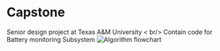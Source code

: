 # Capstone
Senior design project at Texas A&amp;M University
< br/> Contain code for Battery monitoring Subsystem
![Algorithm flowchart](https://user-images.githubusercontent.com/98476895/188728023-193f8e73-f535-4c23-8602-f33c042d1e49.png)
